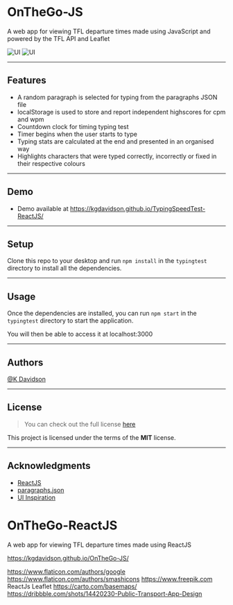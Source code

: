# OnTheGo-JS

A web app for viewing TFL departure times made using JavaScript and powered by the TFL API and Leaflet

![UI](https://i.postimg.cc/d15pnZJg/GIF-30-04-2022-16-57-09.gif)
![UI](https://i.postimg.cc/J4r4ThyR/Screenshot-2022-04-30-124330.png)

---

## Features

-   A random paragraph is selected for typing from the paragraphs JSON file
-   localStorage is used to store and report independent highscores for cpm and wpm
-   Countdown clock for timing typing test
-   Timer begins when the user starts to type
-   Typing stats are calculated at the end and presented in an organised way
-   Highlights characters that were typed correctly, incorrectly or fixed in their respective colours

---

## Demo

-   Demo available at https://kgdavidson.github.io/TypingSpeedTest-ReactJS/

---

## Setup

Clone this repo to your desktop and run `npm install` in the `typingtest` directory to install all the dependencies.

---

## Usage

Once the dependencies are installed, you can run `npm start` in the `typingtest` directory to start the application.

You will then be able to access it at localhost:3000

---

## Authors

[@K Davidson](mailto:kaushdavidson@icloud.com)

---

## License

> You can check out the full license [here](LICENSE)

This project is licensed under the terms of the **MIT** license.

---

## Acknowledgments

-   [ReactJS](https://reactjs.org/)
-   [paragraphs.json](https://randomwordgenerator.com/json/paragraphs.json)
-   [UI Inspiration](https://dribbble.com/shots/17809623-Create-a-Typewriter-Effect-Using-Variables-and-Formulas)

# OnTheGo-ReactJS

A web app for viewing TFL departure times made using ReactJS

https://kgdavidson.github.io/OnTheGo-JS/

https://www.flaticon.com/authors/google
https://www.flaticon.com/authors/smashicons
https://www.freepik.com
ReactJs
Leaflet
https://carto.com/basemaps/
https://dribbble.com/shots/14420230-Public-Transport-App-Design
